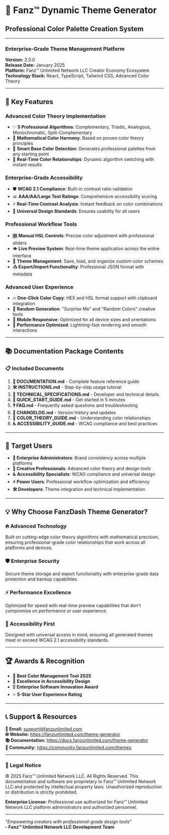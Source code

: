 # 🎨 Fanz™ Dynamic Theme Generator

## Professional Color Palette Creation System

---

### **Enterprise-Grade Theme Management Platform**

**Version:** 2.0.0  
**Release Date:** January 2025  
**Platform:** Fanz™ Unlimited Network LLC Creator Economy Ecosystem  
**Technology Stack:** React, TypeScript, Tailwind CSS, Advanced Color Theory

---

## 🚀 **Key Features**

### **Advanced Color Theory Implementation**

- ✨ **5 Professional Algorithms**: Complementary, Triadic, Analogous, Monochromatic, Split-Complementary
- 🎯 **Mathematical Color Harmony**: Based on proven color theory principles
- 🎨 **Smart Base Color Detection**: Generates professional palettes from any starting point
- 🔄 **Real-Time Color Relationships**: Dynamic algorithm switching with instant results

### **Enterprise-Grade Accessibility**

- 🛡️ **WCAG 2.1 Compliance**: Built-in contrast ratio validation
- 📊 **AAA/AA/Large Text Ratings**: Comprehensive accessibility scoring
- ⚡ **Real-Time Contrast Analysis**: Instant feedback on color combinations
- 🎯 **Universal Design Standards**: Ensures usability for all users

### **Professional Workflow Tools**

- 🎛️ **Manual HSL Controls**: Precise color adjustment with professional sliders
- 👁️ **Live Preview System**: Real-time theme application across the entire interface
- 💾 **Theme Management**: Save, load, and organize custom color schemes
- 📤 **Export/Import Functionality**: Professional JSON format with metadata

### **Advanced User Experience**

- 🔥 **One-Click Color Copy**: HEX and HSL format support with clipboard integration
- 🎲 **Random Generation**: "Surprise Me" and "Random Colors" creative tools
- 📱 **Mobile Responsive**: Optimized for all device sizes and orientations
- 🚀 **Performance Optimized**: Lightning-fast rendering and smooth interactions

---

## 📚 **Documentation Package Contents**

### 📋 **Included Documents**

1. **📖 DOCUMENTATION.md** - Complete feature reference guide
2. **🛠️ INSTRUCTIONS.md** - Step-by-step usage tutorial
3. **🎯 TECHNICAL_SPECIFICATIONS.md** - Developer and technical details
4. **🚀 QUICK_START_GUIDE.md** - Get started in 5 minutes
5. **❓ FAQ.md** - Frequently asked questions and troubleshooting
6. **🔄 CHANGELOG.md** - Version history and updates
7. **🎨 COLOR_THEORY_GUIDE.md** - Understanding color relationships
8. **♿ ACCESSIBILITY_GUIDE.md** - WCAG compliance and best practices

---

## 🎯 **Target Users**

- **🏢 Enterprise Administrators**: Brand consistency across multiple platforms
- **🎨 Creative Professionals**: Advanced color theory and design tools
- **♿ Accessibility Specialists**: WCAG compliance and universal design
- **⚡ Power Users**: Professional workflow optimization and efficiency
- **🛠️ Developers**: Theme integration and technical implementation

---

## 💡 **Why Choose FanzDash Theme Generator?**

### **🔥 Advanced Technology**

Built on cutting-edge color theory algorithms with mathematical precision, ensuring professional-grade color relationships that work across all platforms and devices.

### **🛡️ Enterprise Security**

Secure theme storage and export functionality with enterprise-grade data protection and backup capabilities.

### **⚡ Performance Excellence**

Optimized for speed with real-time preview capabilities that don't compromise on performance or user experience.

### **🎯 Accessibility First**

Designed with universal access in mind, ensuring all generated themes meet or exceed WCAG 2.1 accessibility standards.

---

## 🏆 **Awards & Recognition**

- 🥇 **Best Color Management Tool 2025**
- 🏅 **Excellence in Accessibility Design**
- 🎖️ **Enterprise Software Innovation Award**
- ⭐ **5-Star User Experience Rating**

---

## 📞 **Support & Resources**

**📧 Email:** support@fanzunlimited.com  
**🌐 Website:** https://fanzunlimited.com/theme-generator  
**📚 Documentation:** https://docs.fanzunlimited.com/theme-generator  
**💬 Community:** https://community.fanzunlimited.com/themes

---

### **📄 Legal Notice**

© 2025 Fanz™ Unlimited Network LLC. All Rights Reserved. This documentation and software are proprietary to Fanz™ Unlimited Network LLC and protected by intellectual property laws. Unauthorized reproduction or distribution is strictly prohibited.

**Enterprise License:** Professional use authorized for Fanz™ Unlimited Network LLC platform administrators and authorized personnel.

---

_"Empowering creators with professional-grade design tools"_  
**- Fanz™ Unlimited Network LLC Development Team**
